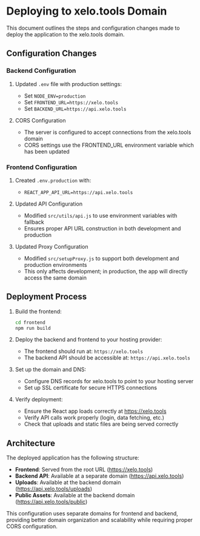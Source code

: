 # Deploying to xelo.tools Domain

This document outlines the steps and configuration changes made to deploy the application to the xelo.tools domain.

## Configuration Changes

### Backend Configuration

1. Updated `.env` file with production settings:
   - Set `NODE_ENV=production`
   - Set `FRONTEND_URL=https://xelo.tools`
   - Set `BACKEND_URL=https://api.xelo.tools`

2. CORS Configuration
   - The server is configured to accept connections from the xelo.tools domain
   - CORS settings use the FRONTEND_URL environment variable which has been updated

### Frontend Configuration

1. Created `.env.production` with:
   - `REACT_APP_API_URL=https://api.xelo.tools`

2. Updated API Configuration
   - Modified `src/utils/api.js` to use environment variables with fallback
   - Ensures proper API URL construction in both development and production

3. Updated Proxy Configuration
   - Modified `src/setupProxy.js` to support both development and production environments
   - This only affects development; in production, the app will directly access the same domain

## Deployment Process

1. Build the frontend:
   ```bash
   cd frontend
   npm run build
   ```

2. Deploy the backend and frontend to your hosting provider:
   - The frontend should run at: `https://xelo.tools`
   - The backend API should be accessible at: `https://api.xelo.tools`

3. Set up the domain and DNS:
   - Configure DNS records for xelo.tools to point to your hosting server
   - Set up SSL certificate for secure HTTPS connections

4. Verify deployment:
   - Ensure the React app loads correctly at https://xelo.tools
   - Verify API calls work properly (login, data fetching, etc.)
   - Check that uploads and static files are being served correctly

## Architecture

The deployed application has the following structure:

- **Frontend**: Served from the root URL (https://xelo.tools)
- **Backend API**: Available at a separate domain (https://api.xelo.tools)
- **Uploads**: Available at the backend domain (https://api.xelo.tools/uploads)
- **Public Assets**: Available at the backend domain (https://api.xelo.tools/public)

This configuration uses separate domains for frontend and backend, providing better domain organization and scalability while requiring proper CORS configuration.